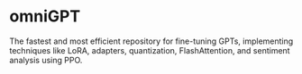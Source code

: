 # omniGPT
The fastest and most efficient repository for fine-tuning GPTs, implementing techniques like LoRA, adapters, quantization, FlashAttention, and sentiment analysis using PPO.
